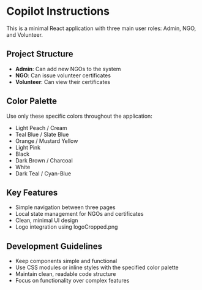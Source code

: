 # Copilot Instructions

<!-- Use this file to provide workspace-specific custom instructions to Copilot. For more details, visit https://code.visualstudio.com/docs/copilot/copilot-customization#_use-a-githubcopilotinstructionsmd-file -->

This is a minimal React application with three main user roles: Admin, NGO, and Volunteer.

## Project Structure

- **Admin**: Can add new NGOs to the system
- **NGO**: Can issue volunteer certificates
- **Volunteer**: Can view their certificates

## Color Palette

Use only these specific colors throughout the application:

- Light Peach / Cream
- Teal Blue / Slate Blue
- Orange / Mustard Yellow
- Light Pink
- Black
- Dark Brown / Charcoal
- White
- Dark Teal / Cyan-Blue

## Key Features

- Simple navigation between three pages
- Local state management for NGOs and certificates
- Clean, minimal UI design
- Logo integration using logoCropped.png

## Development Guidelines

- Keep components simple and functional
- Use CSS modules or inline styles with the specified color palette
- Maintain clean, readable code structure
- Focus on functionality over complex features
